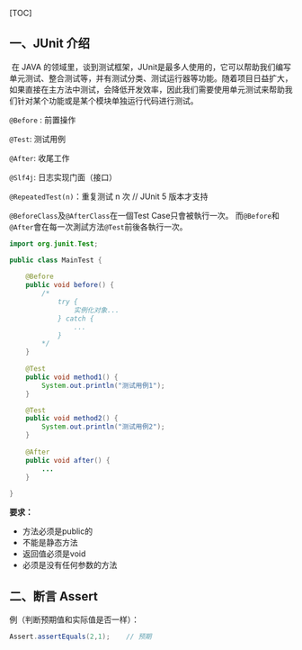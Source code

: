 [TOC]

## 一、JUnit 介绍

​	在 JAVA 的领域里，谈到测试框架，JUnit是最多人使用的，它可以帮助我们编写单元测试、整合测试等，并有测试分类、测试运行器等功能。随着项目日益扩大，如果直接在主方法中测试，会降低开发效率，因此我们需要使用单元测试来帮助我们针对某个功能或是某个模块单独运行代码进行测试。



`@Before` : 前置操作

`@Test`: 测试用例

`@After`: 收尾工作

`@Slf4j`: 日志实现门面（接口）

`@RepeatedTest(n)`：重复测试 n 次    // JUnit 5 版本才支持



`@BeforeClass`及`@AfterClass`在一個Test Case只會被執行一次。
而`@Before`和`@After`會在每一次測試方法`@Test`前後各執行一次。

```java
import org.junit.Test;

public class MainTest {
    
	@Before
    public void before() {
        /*
        	try {
        		实例化对象...
        	} catch {
        		...
        	}
        */
    }
    
    @Test
    public void method1() {
        System.out.println("测试用例1");
    }

    @Test
    public void method2() {
        System.out.println("测试用例2");
    }
    
    @After
    public void after() {
        ...
    }
    
}
```

**要求：**

- 方法必须是public的
- 不能是静态方法
- 返回值必须是void
- 必须是没有任何参数的方法



## 二、断言 Assert

例（判断预期值和实际值是否一样）：

```Java
Assert.assertEquals(2,1);    // 预期
```









